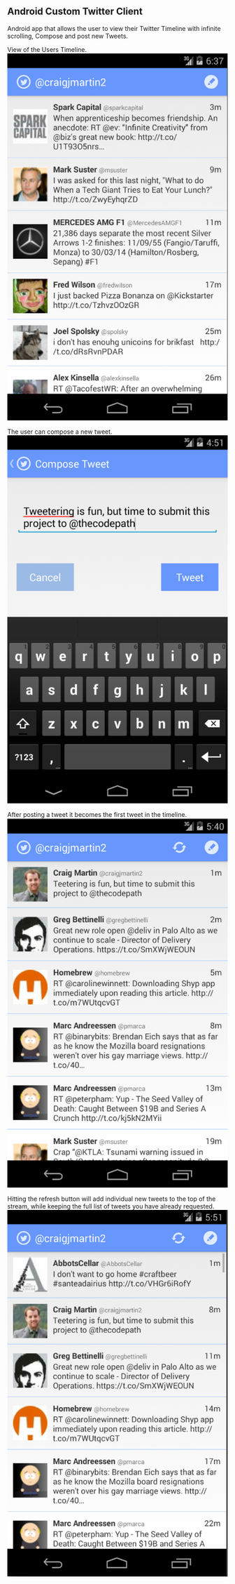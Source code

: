 ## Android Custom Twitter Client

Android app that allows the user to view their Twitter Timeline with infinite scrolling, Compose
and post new Tweets.

View of the Users Timeline.
![Timeline view](/screens/timeline_view_rename.png?raw=true)

The user can compose a new tweet.
![Compose Tweet](/screens/compose_view.png?raw=true)

After posting a tweet it becomes the first tweet in the timeline.
![Posted Tweet](/screens/posted_tweet.png?raw=true)

Hitting the refresh button will add individual new tweets to the top of the stream, while
keeping the full list of tweets you have already requested.
![Posted Tweet](/screens/timeline_refresh.png?raw=true)